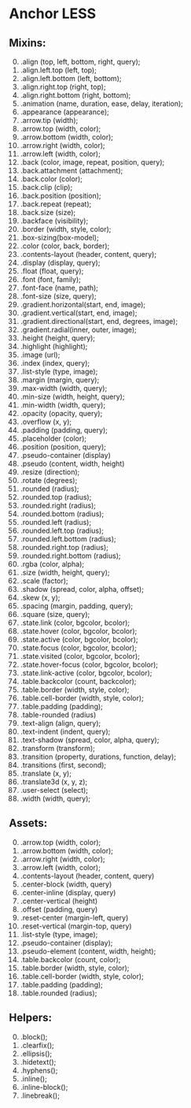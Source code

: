 # Anchor LESS

## Mixins:

00. .align (top, left, bottom, right, query);
00. .align.left.top (left, top);
00. .align.left.bottom (left, bottom);
00. .align.right.top (right, top);
00. .align.right.bottom (right, bottom);
00. .animation (name, duration, ease, delay, iteration);
00. .appearance (appearance);
00. .arrow.tip (width);
00. .arrow.top (width, color);
00. .arrow.bottom (width, color);
00. .arrow.right (width, color);
00. .arrow.left (width, color);
00. .back (color, image, repeat, position, query);
00. .back.attachment (attachment);
00. .back.color (color);
00. .back.clip (clip);
00. .back.position (position);
00. .back.repeat (repeat);
00. .back.size (size);
00. .backface (visibility);
00. .border (width, style, color);
00. .box-sizing(box-model);
00. .color (color, back, border);
00. .contents-layout (header, content, query);
00. .display (display, query);
00. .float (float, query);
00. .font (font, family);
00. .font-face (name, path);
00. .font-size (size, query);
00. .gradient.horizontal(start, end, image);
00. .gradient.vertical(start, end, image);
00. .gradient.directional(start, end, degrees, image);
00. .gradient.radial(inner, outer, image);
00. .height (height, query);
00. .highlight (highlight);
00. .image (url);
00. .index (index, query);
00. .list-style (type, image);
00. .margin (margin, query);
00. .max-width (width, query);
00. .min-size (width, height, query);
00. .min-width (width, query);
00. .opacity (opacity, query);
00. .overflow (x, y);
00. .padding (padding, query);
00. .placeholder (color);
00. .position (position, query);
00. .pseudo-container (display)
00. .pseudo (content, width, height)
00. .resize (direction);
00. .rotate (degrees);
00. .rounded (radius);
00. .rounded.top (radius);
00. .rounded.right (radius);
00. .rounded.bottom (radius);
00. .rounded.left (radius);
00. .rounded.left.top (radius);
00. .rounded.left.bottom (radius);
00. .rounded.right.top (radius);
00. .rounded.right.bottom (radius);
00. .rgba (color, alpha);
00. .size (width, height, query);
00. .scale (factor);
00. .shadow (spread, color, alpha, offset);
00. .skew (x, y);
00. .spacing (margin, padding, query);
00. .square (size, query);
00. .state.link (color, bgcolor, bcolor);
00. .state.hover (color, bgcolor, bcolor);
00. .state.active (color, bgcolor, bcolor);
00. .state.focus (color, bgcolor, bcolor);
00. .state.visited (color, bgcolor, bcolor);
00. .state.hover-focus (color, bgcolor, bcolor);
00. .state.link-active (color, bgcolor, bcolor);
00. .table.backcolor (count, backcolor);
00. .table.border (width, style, color);
00. .table.cell-border (width, style, color);
00. .table.padding (padding);
00. .table-rounded (radius)
00. .text-align (align, query);
00. .text-indent (indent, query);
00. .text-shadow (spread, color, alpha, query);
00. .transform (transform);
00. .transition (property, durations, function, delay);
00. .transitions (first, second);
00. .translate (x, y);
00. .translate3d (x, y, z);
00. .user-select (select);
00. .width (width, query);

## Assets:

00. .arrow.top (width, color);
00. .arrow.bottom (width, color);
00. .arrow.right (width, color);
00. .arrow.left (width, color);
00. .contents-layout (header, content, query)
00. .center-block (width, query)
00. .center-inline (display, query)
00. .center-vertical (height)
00. .offset (padding, query)
00. .reset-center (margin-left, query)
00. .reset-vertical (margin-top, query)
00. .list-style (type, image);
00. .pseudo-container (display);
00. .pseudo-element (content, width, height);
00. .table.backcolor (count, color);
00. .table.border (width, style, color);
00. .table.cell-border (width, style, color);
00. .table.padding (padding);
00. .table.rounded (radius);

## Helpers:

00. .block();
00. .clearfix();
00. .ellipsis();
00. .hidetext();
00. .hyphens();
00. .inline();
00. .inline-block();
00. .linebreak();
